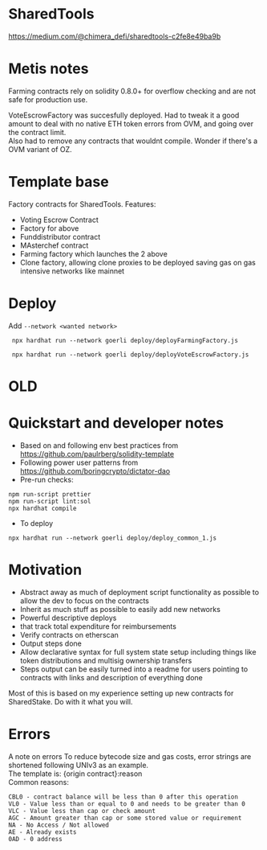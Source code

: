 # SharedTools
https://medium.com/@chimera_defi/sharedtools-c2fe8e49ba9b

# Metis notes

Farming contracts rely on solidity 0.8.0+ for overflow checking and are not safe for production use.  

VoteEscrowFactory was succesfully deployed. 
Had to tweak it a good amount to deal with no native ETH token errors from OVM, and going over the contract limit.  
Also had to remove any contracts that wouldnt compile. Wonder if there's a OVM variant of OZ.  
# Template base

Factory contracts for SharedTools. 
Features:
- Voting Escrow Contract 
- Factory for above
- Funddistributor contract
- MAsterchef contract
- Farming factory which launches the 2 above
- Clone factory, allowing clone proxies to be deployed saving gas on gas intensive networks like mainnet 

# Deploy

Add `--network <wanted network>` 
```
 npx hardhat run --network goerli deploy/deployFarmingFactory.js 

 npx hardhat run --network goerli deploy/deployVoteEscrowFactory.js 
 ```

# OLD
# Quickstart and developer notes

- Based on and following env best practices from https://github.com/paulrberg/solidity-template
- Following power user patterns from https://github.com/boringcrypto/dictator-dao
- Pre-run checks:

```
npm run-script prettier
npm run-script lint:sol
npx hardhat compile
```

- To deploy
```
npx hardhat run --network goerli deploy/deploy_common_1.js 
```

# Motivation
- Abstract away as much of deployment script functionality as possible to allow the dev to focus on the contracts
- Inherit as much stuff as possible to easily add new networks
- Powerful descriptive deploys 
- that track total expenditure for reimbursements
- Verify contracts on etherscan
- Output steps done
- Allow declarative syntax for full system state setup including things like token distributions and multisig ownership transfers
- Steps output can be easily turned into a readme for users pointing to contracts with links and description of everything done  

Most of this is based on my experience setting up new contracts for SharedStake.  Do with it what you will.  
# Errors

A note on errors
To reduce bytecode size and gas costs, error strings are shortened following UNIv3 as an example.  
The template is: {origin contract}:reason  
Common reasons:

```
CBL0 - contract balance will be less than 0 after this operation
VL0 - Value less than or equal to 0 and needs to be greater than 0
VLC - Value less than cap or check amount
AGC - Amount greater than cap or some stored value or requirement
NA - No Access / Not allowed
AE - Already exists
0AD - 0 address
```
